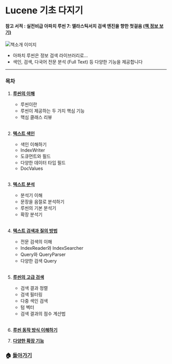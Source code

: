 # Lucene 기초 다지기

#### 참고 서적 : 실전비급 아파치 루씬 7: 엘라스틱서치 검색 엔진을 향한 첫걸음 [(책 정보 보기)](https://book.naver.com/bookdb/book_detail.nhn?bid=14134564)

![책소개 이미지](https://blogfiles.pstatic.net/MjAxOTAzMDRfMjQ4/MDAxNTUxNjU4NjQxMDk3.AkbcOj9lJOfqDQeu7pVK6O6od9dxO2MeyrUj0r-Cc0Ug.Quh93K6j_IMs_NE4XQHZsRbN4YypFhWUcUtgKYM98qYg.JPEG.3457soso/%EC%8A%A4%ED%81%AC%EB%A6%B0%EC%83%B7%2C_2019-03-04_09-14-55.jpg)

- 아파치 루씬은 정보 검색 라이브러리로...
- 색인, 검색, 다국어 전문 분석 (Full Text) 등 다양한 기능을 제공합니다

  

***

### 목차

1. [**루씬의 이해**](https://github.com/3457soso/TIL/blob/master/Lucene/01_Intro.md)
   - 루씬이란
   - 루씬이 제공하는 두 가지 핵심 기능
   - 핵심 클래스 리뷰

   <br>

2. [**텍스트 색인**](https://github.com/3457soso/TIL/blob/master/Lucene/02_index.md)

   - 색인 이해하기
   - IndexWriter
   - 도큐먼트와 필드
   - 다양한 데이터 타입 필드
   - DocValues

   <br>

3. [**텍스트 분석**](https://github.com/3457soso/TIL/blob/master/Lucene/03_analyze.md)

   - 분석기 이해
   - 문장을 음절로 분석하기
   - 루씬의 기본 분석기
   - 확장 분석기

   <br>

4. [**텍스트 검색과 질의 방법**](https://github.com/3457soso/TIL/blob/master/Lucene/04_query.md)

   - 전문 검색의 이해
   - IndexReader와 IndexSearcher
   - Query와 QueryParser
   - 다양한 검색 Query

   <br>

5. [**루씬의 고급 검색**](https://github.com/3457soso/TIL/blob/master/Lucene/05_core.md)

   - 검색 결과 정렬
   - 검색 필터링
   - 다중 색인 검색
   - 텀 벡터
   - 검색 결과의 점수 계산법

   <br>

6. [**루씬 동작 방식 이해하기**](https://github.com/3457soso/TIL/blob/master/Lucene/06_inside.md)

7. [**다양한 확장 기능**](https://github.com/3457soso/TIL/blob/master/Lucene/07_extensions.md)



### :house: [**돌아가기**](https://github.com/3457soso/TIL)
